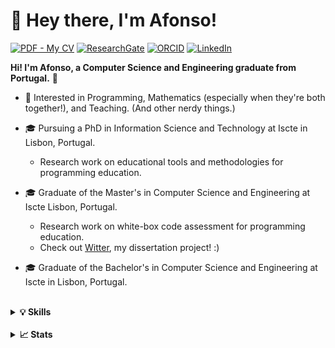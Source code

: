 # 👋 Hey there, I'm Afonso!

[![PDF - My CV](https://img.shields.io/badge/PDF-My_CV-870000?style=for-the-badge&logo=adobe)](CV.pdf)
[![ResearchGate](https://img.shields.io/static/v1?label=&message=ResearchGate&color=%2300ccbb&style=for-the-badge&logo=ResearchGate&logoColor=white)](https://www.researchgate.net/profile/Afonso-Canico)
[![ORCID](https://img.shields.io/static/v1?label=&message=ORCID&color=white&style=for-the-badge&logo=orcid&logoColor=a6ce39)](https://orcid.org/0009-0009-9334-717X)
[![LinkedIn](https://img.shields.io/badge/LinkedIn-0077B5?style=for-the-badge&logo=linkedin&logoColor=white)](https://www.linkedin.com/in/afonso-cani%C3%A7o/)

**Hi! I'm Afonso, a Computer Science and Engineering graduate from Portugal.** 🙂
* 🧠 Interested in Programming, Mathematics (especially when they're both together!), and Teaching. (And other nerdy things.)
* 🎓 Pursuing a PhD in Information Science and Technology at Iscte in Lisbon, Portugal.

  * Research work on educational tools and methodologies for programming education.


* 🎓 Graduate of the Master's in Computer Science and Engineering at Iscte Lisbon, Portugal.

  * Research work on white-box code assessment for programming education.
  * Check out [Witter](https://github.com/ambco-iscte/witter), my dissertation project! :)
 
* 🎓 Graduate of the Bachelor's in Computer Science and Engineering at Iscte in Lisbon, Portugal.
 
<br>

<details>
  <summary><strong>💡 Skills</strong></summary>
  
  [![My Skills](https://skillicons.dev/icons?i=java,kotlin,cs,latex,html,css,unity,visualstudio,eclipse)](https://skillicons.dev)
</details>

<br>

<details>
  <summary><strong>📈 Stats</strong></summary>
  
  ![](http://github-profile-summary-cards.vercel.app/api/cards/profile-details?username=ambco-iscte&theme=algolia) 
  ![](http://github-profile-summary-cards.vercel.app/api/cards/repos-per-language?username=ambco-iscte&theme=algolia)
  ![](http://github-profile-summary-cards.vercel.app/api/cards/productive-time?username=ambco-iscte&theme=algolia&utcOffset=8) 
</details>
